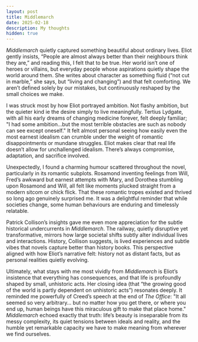 ```yaml
---
layout: post
title: Middlemarch
date: 2025-02-18
description: My thoughts
hidden: true
---
```


_Middlemarch_ quietly captured something beautiful about ordinary lives. Eliot gently insists, “People are almost always better than their neighbours think they are,” and reading this, I felt that to be true. Her world isn’t one of heroes or villains, but everyday people whose aspirations quietly shape the world around them. She writes about character as something fluid (“not cut in marble,” she says, but “living and changing”) and that felt comforting. We aren’t defined solely by our mistakes, but continuously reshaped by the small choices we make.

I was struck most by how Eliot portrayed ambition. Not flashy ambition, but the quieter kind ie the desire simply to live meaningfully. Tertius Lydgate, with all his early dreams of changing medicine forever, felt deeply familiar; "I had some ambition…but the most terrible obstacles are such as nobody can see except oneself." It felt almost personal seeing how easily even the most earnest idealism can crumble under the weight of romantic disappointments or mundane struggles. Eliot makes clear that real life doesn’t allow for unchallenged idealism. There’s always compromise, adaptation, and sacrifice involved.

Unexpectedly, I found a charming humour scattered throughout the novel, particularly in its romantic subplots. Rosamond inventing feelings from Will, Fred’s awkward but earnest attempts with Mary, and Dorothea stumbling upon Rosamond and Will, all felt like moments plucked straight from a modern sitcom or chick flick. That these romantic tropes existed and thrived so long ago genuinely surprised me. It was a delightful reminder that while societies change, some human behaviours are enduring and timelessly relatable.

Patrick Collison’s insights gave me even more appreciation for the subtle historical undercurrents in _Middlemarch_. The railway, quietly disruptive yet transformative, mirrors how large societal shifts subtly alter individual lives and interactions. History, Collison suggests, is lived experiences and subtle vibes that novels capture better than history books. This perspective aligned with how Eliot’s narrative felt: history not as distant facts, but as personal realities quietly evolving.

Ultimately, what stays with me most vividly from _Middlemarch_ is Eliot’s insistence that everything has consequences, and that life is profoundly shaped by small, unhistoric acts. Her closing idea (that “the growing good of the world is partly dependent on unhistoric acts”) resonates deeply. It reminded me powerfully of Creed’s speech at the end of _The Office_: "It all seemed so very arbitrary… but no matter how you get there, or where you end up, human beings have this miraculous gift to make that place home." _Middlemarch_ echoed exactly that truth: life’s beauty is inseparable from its messy complexity, its quiet tensions between ideals and reality, and the humble yet remarkable capacity we have to make meaning from wherever we find ourselves.